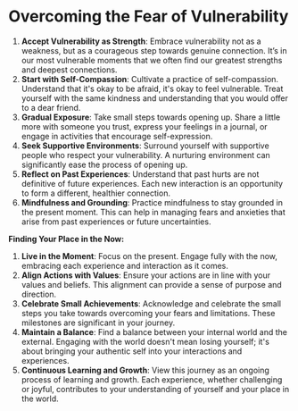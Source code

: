 # Overcoming the Fear of Vulnerability

1. **Accept Vulnerability as Strength**: Embrace vulnerability not as a weakness, but as a courageous step towards genuine connection. It’s in our most vulnerable moments that we often find our greatest strengths and deepest connections.
2. **Start with Self-Compassion**: Cultivate a practice of self-compassion. Understand that it's okay to be afraid, it's okay to feel vulnerable. Treat yourself with the same kindness and understanding that you would offer to a dear friend.
3. **Gradual Exposure**: Take small steps towards opening up. Share a little more with someone you trust, express your feelings in a journal, or engage in activities that encourage self-expression.
4. **Seek Supportive Environments**: Surround yourself with supportive people who respect your vulnerability. A nurturing environment can significantly ease the process of opening up.
5. **Reflect on Past Experiences**: Understand that past hurts are not definitive of future experiences. Each new interaction is an opportunity to form a different, healthier connection.
6. **Mindfulness and Grounding**: Practice mindfulness to stay grounded in the present moment. This can help in managing fears and anxieties that arise from past experiences or future uncertainties.

**Finding Your Place in the Now:**

1. **Live in the Moment**: Focus on the present. Engage fully with the now, embracing each experience and interaction as it comes.
2. **Align Actions with Values**: Ensure your actions are in line with your values and beliefs. This alignment can provide a sense of purpose and direction.
3. **Celebrate Small Achievements**: Acknowledge and celebrate the small steps you take towards overcoming your fears and limitations. These milestones are significant in your journey.
4. **Maintain a Balance**: Find a balance between your internal world and the external. Engaging with the world doesn't mean losing yourself; it's about bringing your authentic self into your interactions and experiences.
5. **Continuous Learning and Growth**: View this journey as an ongoing process of learning and growth. Each experience, whether challenging or joyful, contributes to your understanding of yourself and your place in the world.
